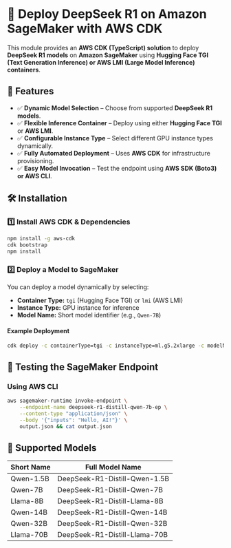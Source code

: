 # 🚀 Deploy DeepSeek R1 on Amazon SageMaker with AWS CDK

This module provides an **AWS CDK (TypeScript) solution** to deploy **DeepSeek R1 models** on **Amazon SageMaker** using **Hugging Face TGI (Text Generation Inference) or AWS LMI (Large Model Inference) containers**.

## 📌 Features
- ✅ **Dynamic Model Selection** – Choose from supported **DeepSeek R1 models**.
- ✅ **Flexible Inference Container** – Deploy using either **Hugging Face TGI** or **AWS LMI**.
- ✅ **Configurable Instance Type** – Select different GPU instance types dynamically.
- ✅ **Fully Automated Deployment** – Uses **AWS CDK** for infrastructure provisioning.
- ✅ **Easy Model Invocation** – Test the endpoint using **AWS SDK (Boto3) or AWS CLI**.

## 🛠️ Installation
### **1️⃣ Install AWS CDK & Dependencies**
```sh
npm install -g aws-cdk
cdk bootstrap
npm install
```

### **2️⃣ Deploy a Model to SageMaker**
You can deploy a model dynamically by selecting:
- **Container Type:** `tgi` (Hugging Face TGI) or `lmi` (AWS LMI)
- **Instance Type:** GPU instance for inference
- **Model Name:** Short model identifier (e.g., `Qwen-7B`)

#### **Example Deployment**
```sh
cdk deploy -c containerType=tgi -c instanceType=ml.g5.2xlarge -c modelName=Qwen-7B
```

## 🎯 Testing the SageMaker Endpoint
### **Using AWS CLI**
```sh
aws sagemaker-runtime invoke-endpoint \
    --endpoint-name deepseek-r1-distill-qwen-7b-ep \
    --content-type "application/json" \
    --body '{"inputs": "Hello, AI!"}' \
    output.json && cat output.json
```

## 📜 Supported Models
| Short Name  | Full Model Name  |
|-------------|------------------|
| Qwen-1.5B  | DeepSeek-R1-Distill-Qwen-1.5B  |
| Qwen-7B    | DeepSeek-R1-Distill-Qwen-7B    |
| Llama-8B   | DeepSeek-R1-Distill-Llama-8B   |
| Qwen-14B   | DeepSeek-R1-Distill-Qwen-14B   |
| Qwen-32B   | DeepSeek-R1-Distill-Qwen-32B   |
| Llama-70B  | DeepSeek-R1-Distill-Llama-70B  |
